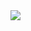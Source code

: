 <a href="https://github.com/anuraghazra/github-readme-stats">
  <img align="center" src="https://github-readme-stats.vercel.app/api?username=bicstone&count_private=true" />
</a>

